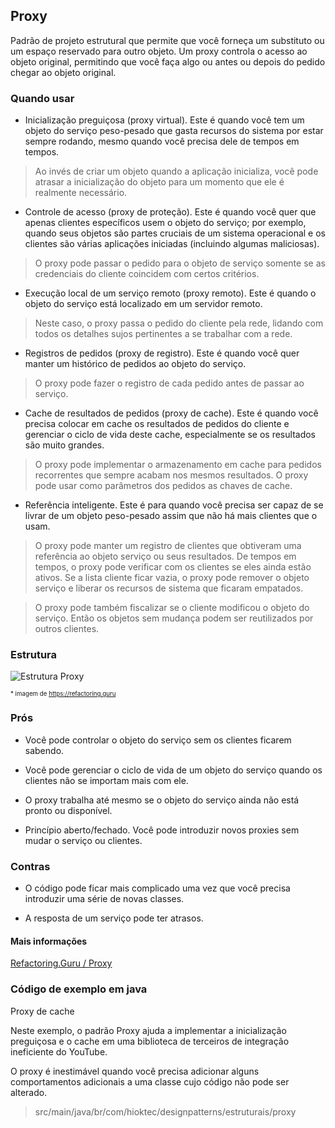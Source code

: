 ## Proxy

Padrão de projeto estrutural que permite que você forneça um substituto ou um espaço reservado para outro objeto. Um proxy controla o acesso ao objeto original, permitindo que você faça algo ou antes ou depois do pedido chegar ao objeto original.

### Quando usar

- Inicialização preguiçosa (proxy virtual). Este é quando você tem um objeto do serviço peso-pesado que gasta recursos do sistema por estar sempre rodando, mesmo quando você precisa dele de tempos em tempos.

> Ao invés de criar um objeto quando a aplicação inicializa, você pode atrasar a inicialização do objeto para um momento que ele é realmente necessário.

- Controle de acesso (proxy de proteção). Este é quando você quer que apenas clientes específicos usem o objeto do serviço; por exemplo, quando seus objetos são partes cruciais de um sistema operacional e os clientes são várias aplicações iniciadas (incluindo algumas maliciosas).

> O proxy pode passar o pedido para o objeto de serviço somente se as credenciais do cliente coincidem com certos critérios.

- Execução local de um serviço remoto (proxy remoto). Este é quando o objeto do serviço está localizado em um servidor remoto.

> Neste caso, o proxy passa o pedido do cliente pela rede, lidando com todos os detalhes sujos pertinentes a se trabalhar com a rede.

- Registros de pedidos (proxy de registro). Este é quando você quer manter um histórico de pedidos ao objeto do serviço.

> O proxy pode fazer o registro de cada pedido antes de passar ao serviço.

- Cache de resultados de pedidos (proxy de cache). Este é quando você precisa colocar em cache os resultados de pedidos do cliente e gerenciar o ciclo de vida deste cache, especialmente se os resultados são muito grandes.

> O proxy pode implementar o armazenamento em cache para pedidos recorrentes que sempre acabam nos mesmos resultados. O proxy pode usar como parâmetros dos pedidos as chaves de cache.

- Referência inteligente. Este é para quando você precisa ser capaz de se livrar de um objeto peso-pesado assim que não há mais clientes que o usam.

> O proxy pode manter um registro de clientes que obtiveram uma referência ao objeto serviço ou seus resultados. De tempos em tempos, o proxy pode verificar com os clientes se eles ainda estão ativos. Se a lista cliente ficar vazia, o proxy pode remover o objeto serviço e liberar os recursos de sistema que ficaram empatados.

> O proxy pode também fiscalizar se o cliente modificou o objeto do serviço. Então os objetos sem mudança podem ser reutilizados por outros clientes.

### Estrutura

![Estrutura Proxy](https://refactoring.guru/images/patterns/diagrams/proxy/structure.png)

<sub><sup>* imagem de https://refactoring.guru</sup></sub>

### Prós

- Você pode controlar o objeto do serviço sem os clientes ficarem sabendo.

- Você pode gerenciar o ciclo de vida de um objeto do serviço quando os clientes não se importam mais com ele.

- O proxy trabalha até mesmo se o objeto do serviço ainda não está pronto ou disponível.

- Princípio aberto/fechado. Você pode introduzir novos proxies sem mudar o serviço ou clientes.

### Contras

- O código pode ficar mais complicado uma vez que você precisa introduzir uma série de novas classes.

- A resposta de um serviço pode ter atrasos.

#### Mais informações

[Refactoring.Guru / Proxy](https://refactoring.guru/pt-br/design-patterns/proxy)

### Código de exemplo em java

Proxy de cache

Neste exemplo, o padrão Proxy ajuda a implementar a inicialização preguiçosa e o cache em uma biblioteca de terceiros de integração ineficiente do YouTube.

O proxy é inestimável quando você precisa adicionar alguns comportamentos adicionais a uma classe cujo código não pode ser alterado.

> src/main/java/br/com/hioktec/designpatterns/estruturais/proxy
